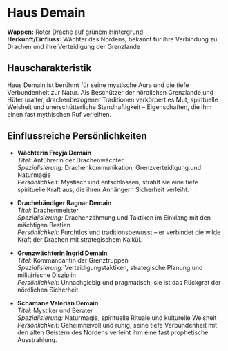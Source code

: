 # Haus Demain

**Wappen:** Roter Drache auf grünem Hintergrund  
**Herkunft/Einfluss:** Wächter des Nordens, bekannt für ihre Verbindung zu Drachen und ihre Verteidigung der Grenzlande  

## Hauscharakteristik
Haus Demain ist berühmt für seine mystische Aura und die tiefe Verbundenheit zur Natur. Als Beschützer der nördlichen Grenzlande und Hüter uralter, drachenbezogener Traditionen verkörpert es Mut, spirituelle Weisheit und unerschütterliche Standhaftigkeit – Eigenschaften, die ihm einen fast mythischen Ruf verleihen.

## Einflussreiche Persönlichkeiten
- **Wächterin Freyja Demain**  
  *Titel:* Anführerin der Drachenwächter  
  *Spezialisierung:* Drachenkommunikation, Grenzverteidigung und Naturmagie  
  *Persönlichkeit:* Mystisch und entschlossen, strahlt sie eine tiefe spirituelle Kraft aus, die ihren Anhängern Sicherheit verleiht.

- **Drachebändiger Ragnar Demain**  
  *Titel:* Drachenmeister  
  *Spezialisierung:* Drachenzähmung und Taktiken im Einklang mit den mächtigen Bestien  
  *Persönlichkeit:* Furchtlos und traditionsbewusst – er verbindet die wilde Kraft der Drachen mit strategischem Kalkül.

- **Grenzwächterin Ingrid Demain**  
  *Titel:* Kommandantin der Grenztruppen  
  *Spezialisierung:* Verteidigungstaktiken, strategische Planung und militärische Disziplin  
  *Persönlichkeit:* Unnachgiebig und pragmatisch, sie ist das Rückgrat der nördlichen Sicherheit.

- **Schamane Valerian Demain**  
  *Titel:* Mystiker und Berater  
  *Spezialisierung:* Naturmagie, spirituelle Rituale und kulturelle Weisheit  
  *Persönlichkeit:* Geheimnisvoll und ruhig, seine tiefe Verbundenheit mit den alten Geistern des Nordens verleiht ihm eine fast prophetische Ausstrahlung.
